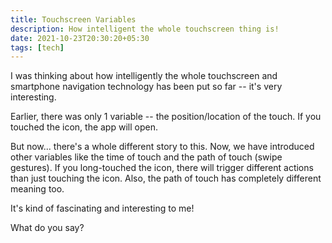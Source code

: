 ```yaml
---
title: Touchscreen Variables
description: How intelligent the whole touchscreen thing is!
date: 2021-10-23T20:30:20+05:30
tags: [tech]
---
```


I was thinking about how intelligently the whole touchscreen and smartphone navigation technology has been put so far -- it's very interesting.

Earlier, there was only 1 variable -- the position/location of the touch. If you touched the icon, the app will open.

But now... there's a whole different story to this. Now, we have introduced other variables like the time of touch and the path of touch (swipe gestures). If you long-touched the icon, there will trigger different actions than just touching the icon. Also, the path of touch has completely different meaning too.

It's kind of fascinating and interesting to me!

What do you say?
